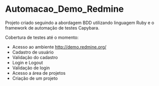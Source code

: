 # Automacao_Demo_Redmine

Projeto criado seguindo a abordagem BDD utilizando linguagem Ruby e o framework de automação de testes Capybara.

Cobertura de testes até o momento:

  -  Acesso ao ambiente http://demo.redmine.org/
  -  Cadastro de usuário   
  -  Validação do cadastro
  -  Login e Logout 
  -  Validação de login 
  -  Acesso a área de projetos
  -  Criação de um projeto
